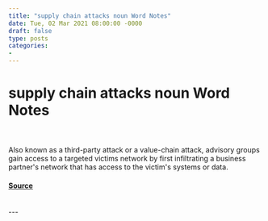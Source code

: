 ```yaml
---
title: "supply chain attacks noun Word Notes"
date: Tue, 02 Mar 2021 08:00:00 -0000
draft: false
type: posts
categories: 
- 
---
```

# supply chain attacks noun Word Notes

<br/>

<br/>
Also known as a third-party attack or a value-chain attack, advisory groups gain access to a targeted victims network by first infiltrating a business partner's network that has access to the victim's systems or data.

#### [Source](https://thecyberwire.com/podcasts/word-notes/36/notes)

<br/>
---
